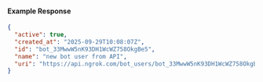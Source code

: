 <!-- Code generated for API Clients. DO NOT EDIT. -->

#### Example Response

```json
{
  "active": true,
  "created_at": "2025-09-29T10:08:07Z",
  "id": "bot_33MwwW5nK93DH1WcWZ758OkgBe5",
  "name": "new bot user from API",
  "uri": "https://api.ngrok.com/bot_users/bot_33MwwW5nK93DH1WcWZ758OkgBe5"
}
```
